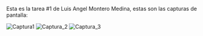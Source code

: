 
Esta es la tarea #1 de Luis Angel Montero Medina, estas son las capturas de pantalla:

![Captura1](https://user-images.githubusercontent.com/85091924/120686064-96c6f500-c46e-11eb-87e9-e98265aae058.png)
![Captura_2](https://user-images.githubusercontent.com/85091924/120686087-9d556c80-c46e-11eb-9077-1fd8b72cda1d.png)
![Captura_3](https://user-images.githubusercontent.com/85091924/120686114-a3e3e400-c46e-11eb-9904-44aaca9ed2b0.png)

